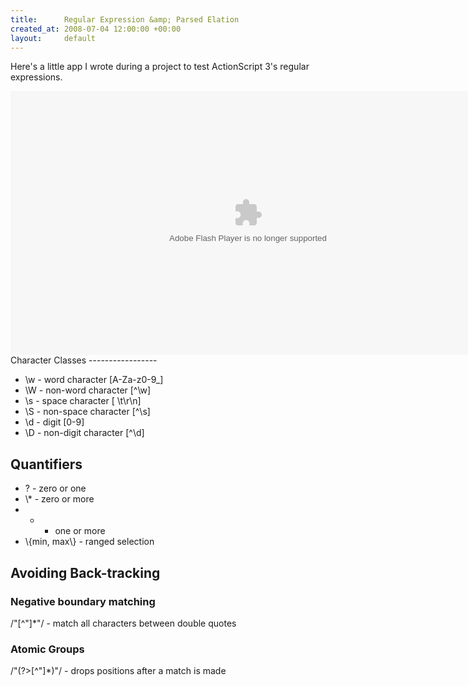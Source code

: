 ```yaml
---
title:      Regular Expression &amp; Parsed Elation
created_at: 2008-07-04 12:00:00 +00:00
layout:     default
---
```


Here's a little app I wrote during a project to test ActionScript 3's regular expressions.

<object type="application/x-shockwave-flash" data="/images/as3regex.swf" width="760" height="422">
<param name="movie" value="/images/as3regex.swf" />

</object>
Character Classes
-----------------

-   \\w - word character \[A-Za-z0-9\_\]
-   \\W - non-word character \[^\\w\]
-   \\s - space character \[ \\t\\r\\n\]
-   \\S - non-space character \[^\\s\]
-   \\d - digit \[0-9\]
-   \\D - non-digit character \[^\\d\]

Quantifiers
-----------

-   ? - zero or one
-   \\\* - zero or more
-   + - one or more
-   \\{min, max\\} - ranged selection

Avoiding Back-tracking
----------------------

### Negative boundary matching

/"\[^"\]\*"/ - match all characters between double quotes

### Atomic Groups

/"(?&gt;\[^"\]\*)"/ - drops positions after a match is made
